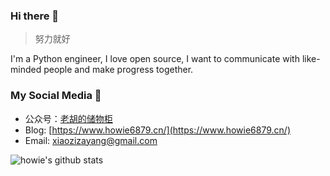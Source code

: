 ### Hi there 👋

> 努力就好

I'm a Python engineer, I love open source, I want to communicate with like-minded people and make progress together.


### My Social Media 💬

- 公众号：[老胡的储物柜](https://gitee.com/howie6879/oss/raw/master/uPic/qrcode_for_gh_3f02ace79dfb_258.jpg)
- Blog: [https://www.howie6879.cn/](https://www.howie6879.cn/)
- Email: xiaozizayang@gmail.com

![howie's github stats](https://github-readme-stats.vercel.app/api?username=howie6879&count_private=true&show_icons=true)
